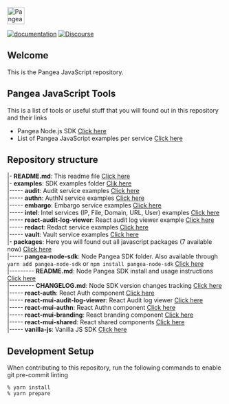 <a href="https://pangea.cloud?utm_source=github&utm_medium=node-sdk" target="_blank" rel="noopener noreferrer">
  <img src="https://pangea-marketing.s3.us-west-2.amazonaws.com/pangea-color.svg" alt="Pangea Logo" height="40" />
</a>

<br />

[![documentation](https://img.shields.io/badge/documentation-pangea-blue?style=for-the-badge&labelColor=551B76)](https://pangea.cloud/docs/sdk/js/)
[![Discourse](https://img.shields.io/badge/Discourse-4A154B?style=for-the-badge&logo=discourse&logoColor=white)](https://l.pangea.cloud/Jd4wlGs)

## Welcome

This is the Pangea JavaScript repository.

## Pangea JavaScript Tools

This is a list of tools or useful stuff that you will found out in this repository and their links

- Pangea Node.js SDK [Click here](/packages/pangea-node-sdk)
- List of Pangea JavaScript examples per service [Click here](/examples)

## Repository structure

|- **README.md**: This readme file [Click here](/README.md)  
|- **examples**: SDK examples folder [Clik here](/examples)  
|----- **audit**: Audit service examples [Click here](/examples/audit)  
|----- **authn**: AuthN service examples [Click here](/examples/authn)  
|----- **embargo**: Embargo service examples [Click here](/examples/embargo)  
|----- **intel**: Intel services (IP, File, Domain, URL, User) examples [Click here](/examples/intel)  
|----- **react-audit-log-viewer**: React audit log viewer example [Click here](examples/react-audit-log-viewer)  
|----- **redact**: Redact service examples [Click here](/examples/redact)  
|----- **vault**: Vault service examples [Click here](/examples/vault)  
|- **packages**: Here you will found out all javascript packages (7 available now) [Click here](/packages)  
|----- **pangea-node-sdk**: Node Pangea SDK folder. Also available through `yarn add pangea-node-sdk` or `npm install pangea-node-sdk` [Click here](/packages/pangea-node-sdk)  
|--------- **README.md**: Node Pangea SDK install and usage instructions [Click here](/packages/pangea-node-sdk/README.md)  
|--------- **CHANGELOG.md**: Node SDK version changes tracking [Click here](/packages/pangea-node-sdk/CHANGELOG.md)  
|----- **react-auth**: React Auth component [Click here](/packages/react-auth/)  
|----- **react-mui-audit-log-viewer**: React Audit log viewer [Click here](/packages/react-mui-audit-log-viewer/)  
|----- **react-mui-authn**: React Authn component [Click here](/packages/react-mui-authn/)  
|----- **react-mui-branding**: React branding component [Click here](/packages/react-mui-branding/)  
|----- **react-mui-shared**: React shared components [Click here](/packages/react-mui-shared/)  
|----- **vanilla-js**: Vanilla JS SDK [Click here](/packages/vanilla-js/)

## Development Setup

When contributing to this repository, run the following commands to enable git pre-commit linting

```
% yarn install
% yarn prepare
```
